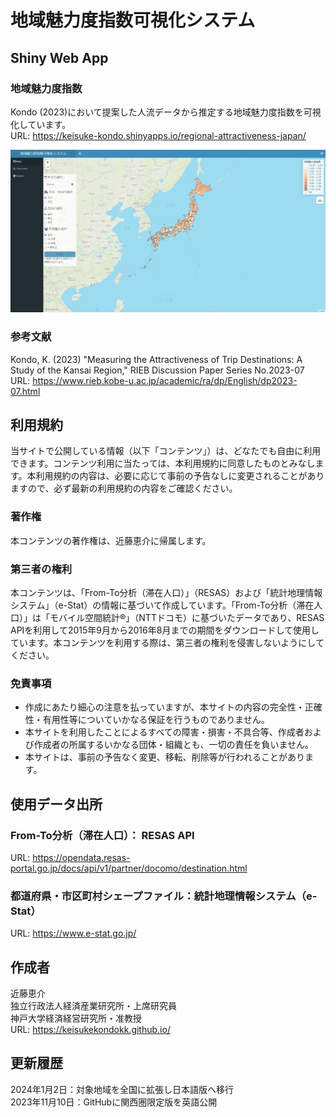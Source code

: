 # 地域魅力度指数可視化システム

## Shiny Web App

### 地域魅力度指数

Kondo (2023)において提案した人流データから推定する地域魅力度指数を可視化しています。  
URL: https://keisuke-kondo.shinyapps.io/regional-attractiveness-japan/

[![COVID19 in Tokyo](www/regional-attractiveness-japan.png "Regional Attractiveness Index")](https://keisuke-kondo.shinyapps.io/regional-attractiveness-japan/)

### 参考文献
Kondo, K. (2023) "Measuring the Attractiveness of Trip Destinations: A Study of the Kansai Region," RIEB Discussion Paper Series No.2023-07  
URL: https://www.rieb.kobe-u.ac.jp/academic/ra/dp/English/dp2023-07.html

## 利用規約
当サイトで公開している情報（以下「コンテンツ」）は、どなたでも自由に利用できます。コンテンツ利用に当たっては、本利用規約に同意したものとみなします。本利用規約の内容は、必要に応じて事前の予告なしに変更されることがありますので、必ず最新の利用規約の内容をご確認ください。

### 著作権
本コンテンツの著作権は、近藤恵介に帰属します。

### 第三者の権利
本コンテンツは、「From-To分析（滞在人口）」（RESAS）および「統計地理情報システム」（e-Stat）の情報に基づいて作成しています。「From-To分析（滞在人口）」は「モバイル空間統計®」（NTTドコモ）に基づいたデータであり、RESAS APIを利用して2015年9月から2016年8月までの期間をダウンロードして使用しています。本コンテンツを利用する際は、第三者の権利を侵害しないようにしてください。

### 免責事項
<ul>
<li>作成にあたり細心の注意を払っていますが、本サイトの内容の完全性・正確性・有用性等についていかなる保証を行うものでありません。</li>
<li>本サイトを利用したことによるすべての障害・損害・不具合等、作成者および作成者の所属するいかなる団体・組織とも、一切の責任を負いません。</li>
<li>本サイトは、事前の予告なく変更、移転、削除等が行われることがあります。</li>
</ul>

## 使用データ出所

### From-To分析（滞在人口）： RESAS API
URL: https://opendata.resas-portal.go.jp/docs/api/v1/partner/docomo/destination.html

### 都道府県・市区町村シェープファイル：統計地理情報システム（e-Stat）
URL: https://www.e-stat.go.jp/

## 作成者
近藤恵介  
独立行政法人経済産業研究所・上席研究員  
神戸大学経済経営研究所・准教授  
URL: https://keisukekondokk.github.io/  

## 更新履歴

2024年1月2日：対象地域を全国に拡張し日本語版へ移行  
2023年11月10日：GitHubに関西圏限定版を英語公開  
